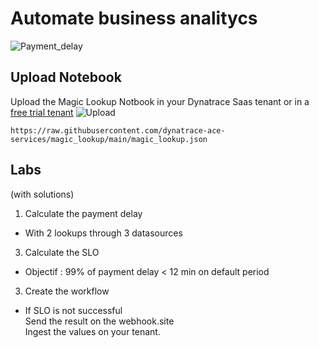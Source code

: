 # Automate business analitycs
![Payment_delay](https://github.com/dynatrace-ace-services/magic_lookup/blob/main/payment_delay.png?raw=true)

## Upload Notebook
Upload the Magic Lookup Notbook in your Dynatrace Saas tenant or in a [free trial tenant](https://www.dynatrace.com/trial) 
![Upload](https://github.com/dynatrace-ace-services/magic_lookup/blob/main/upload_notebook.png?raw=true)

    https://raw.githubusercontent.com/dynatrace-ace-services/magic_lookup/main/magic_lookup.json  


##  Labs
(with solutions) 
1) Calculate the payment delay  

- With 2 lookups through 3 datasources  

3) Calculate the SLO   

- Objectif : 99% of payment delay < 12 min on default period  

3) Create the workflow  

- If SLO is not successful  
Send the result on the webhook.site  
Ingest the values on your tenant.
